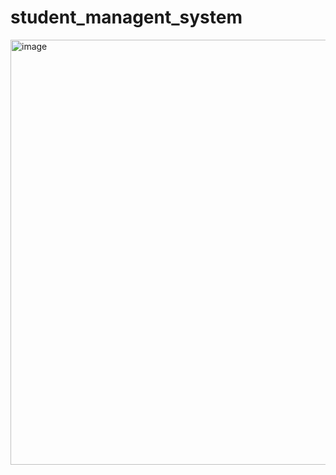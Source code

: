﻿# student_managent_system

<img width="1919" height="680" alt="image" src="https://github.com/user-attachments/assets/f1d7892a-69c2-4fe6-a8fd-28b77087636a" />

